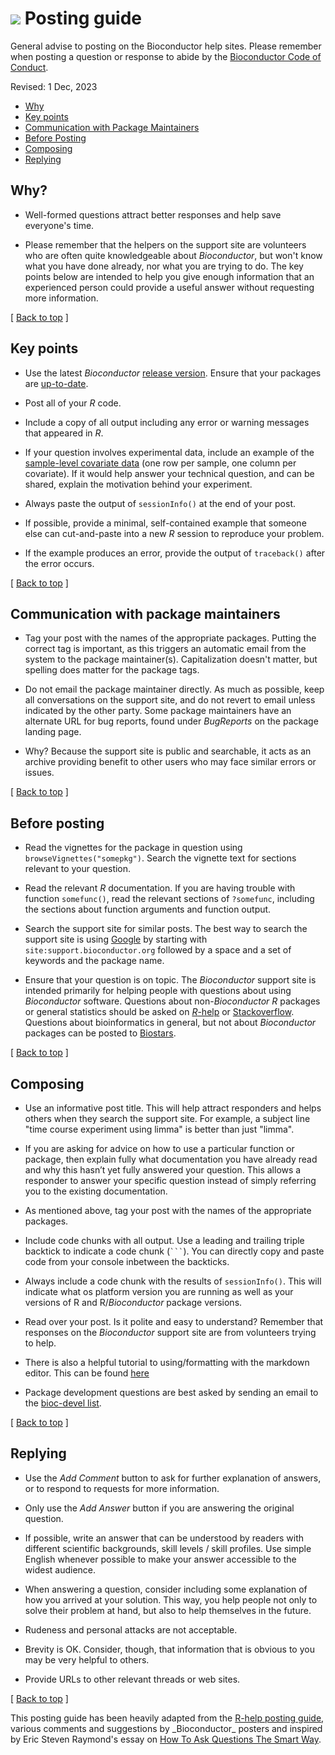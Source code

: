 # ![](/images/icons/magnifier.gif) Posting guide

<p class="text-large">
General advise to posting on the Bioconductor help sites. 
Please remember when posting a question or response to abide by the
<a class="text-large" href="/about/code-of-conduct/">Bioconductor Code of
Conduct</a>.
</p>

Revised: 1 Dec, 2023

<a name="top"></a>

- [Why](#why)
- [Key points](#keypoints)
- [Communication with Package Maintainers](#maintainers)
- [Before Posting](#before)
- [Composing](#composing)
- [Replying](#replying)



<a name="why"></a>

## Why?

* Well-formed questions attract better responses and help save
  everyone's time.

* Please remember that the helpers on the support site are volunteers
  who are often quite knowledgeable about _Bioconductor_, but won't
  know what you have done already, nor what you are trying to do. The
  key points below are intended to help you give enough information
  that an experienced person could provide a useful answer without
  requesting more information.

<p class="back_to_top">[ <a href="#top">Back to top</a> ]</p>
<a name="keypoints"></a>

## Key points

* Use the latest _Bioconductor_ [release version][].  Ensure that your
  packages are [up-to-date][].

* Post all of your _R_ code.

* Include a copy of all output including any error or warning messages that
  appeared in _R_.
  
* If your question involves experimental data, include an example of
  the [sample-level covariate data][] (one row per sample, one column
  per covariate). If it would help answer your technical question, and
  can be shared, explain the motivation behind your experiment.

* Always paste the output of `sessionInfo()` at the end of your post.

* If possible, provide a minimal, self-contained example that someone
  else can cut-and-paste into a new _R_ session to reproduce your
  problem.

* If the example produces an error, provide the output of
  `traceback()` after the error occurs.

[release version]: /packages/release/BiocViews.html#___Software
[up-to-date]: /install#update-bioconductor-packages
[sample-level covariate data]: https://www.ncbi.nlm.nih.gov/pmc/articles/PMC4509590/figure/F2/

<p class="back_to_top">[ <a href="#top">Back to top</a> ]</p>
<a name="maintainers"></a>

## Communication with package maintainers

* Tag your post with the names of the appropriate packages. Putting
  the correct tag is important, as this triggers an automatic email
  from the system to the package maintainer(s). Capitalization doesn't
  matter, but spelling does matter for the package tags.

* Do not email the package maintainer directly. As much as possible,
  keep all conversations on the support site, and do not revert to
  email unless indicated by the other party. Some package maintainers
  have an alternate URL for bug reports, found under *BugReports* on
  the package landing page.

* Why? Because the support site is public and searchable, it acts as
  an archive providing benefit to other users who may face similar
  errors or issues.

<p class="back_to_top">[ <a href="#top">Back to top</a> ]</p>
<a name="before"></a>

## Before posting


* Read the vignettes for the package in question using
  `browseVignettes("somepkg")`. Search the vignette text for sections
  relevant to your question.

* Read the relevant _R_ documentation. If you are having trouble with
  function `somefunc()`, read the relevant sections of `?somefunc`,
  including the sections about function arguments and function output.

* Search the support site for similar posts. The best way to search
  the support site is using [Google](https://google.com) by starting
  with `site:support.bioconductor.org` followed by a space and a set
  of keywords and the package name.

* Ensure that your question is on topic. The _Bioconductor_ support site
  is intended primarily for helping people with questions about using
  _Bioconductor_ software. Questions about non-_Bioconductor_ _R_ packages
  or general statistics should be asked on
  [_R_-help](https://www.r-project.org/help.html) or
  [Stackoverflow](https://stackoverflow.com/).  Questions about
  bioinformatics in general, but not about _Bioconductor_ packages can
  be posted to [Biostars](https://www.biostars.org/).

<p class="back_to_top">[ <a href="#top">Back to top</a> ]</p>
<a name="composing"></a>

## Composing

* Use an informative post title. This will help attract responders and
  helps others when they search the support site. For example, a
  subject line "time course experiment using limma" is better than
  just "limma".

* If you are asking for advice on how to use a particular function or
  package, then explain fully what documentation you have already read
  and why this hasn’t yet fully answered your question. This allows a
  responder to answer your specific question instead of simply
  referring you to the existing documentation.

* As mentioned above, tag your post with the names of the appropriate
  packages.

* Include code chunks with all output. Use a leading and trailing triple
  backtick to indicate a code chunk (<code>```</code>). You can directly copy and paste code
  from your console inbetween the backticks. 

* Always include a code chunk with the results of `sessionInfo()`. This will
  indicate what os platform version you are running as well as your versions of
  R and R/_Bioconductor_ package versions. 

* Read over your post. Is it polite and easy to understand? Remember
  that responses on the _Bioconductor_ support site are from volunteers
  trying to help.

* There is also a helpful tutorial to using/formatting with the markdown
  editor. This can be found [here](https://support.bioconductor.org/p/117436/)

* Package development questions are best asked by sending an email to the
  [bioc-devel list](https://stat.ethz.ch/mailman/listinfo/bioc-devel).


<p class="back_to_top">[ <a href="#top">Back to top</a> ]</p>
<a name="replying"></a>

## Replying

* Use the *Add Comment* button to ask for further explanation of
  answers, or to respond to requests for more information.

* Only use the *Add Answer* button if you are answering the original
  question.

* If possible, write an answer that can be understood by readers with
  different scientific backgrounds, skill levels / skill profiles. Use
  simple English whenever possible to make your answer accessible to
  the widest audience.

* When answering a question, consider including some explanation of
  how you arrived at your solution. This way, you help people not only
  to solve their problem at hand, but also to help themselves in the
  future.

* Rudeness and personal attacks are not acceptable.

* Brevity is OK. Consider, though, that information that is obvious to
  you may be very helpful to others.

* Provide URLs to other relevant threads or web sites.

<p class="back_to_top">[ <a href="#top">Back to top</a> ]</p>



<p class="publications-footer">
This posting guide has been heavily adapted from the
<a href="http://www.r-project.org/posting-guide.html">R-help posting guide</a>,
various comments and suggestions by _Bioconductor_ posters and
inspired by Eric Steven Raymond's essay on
<a href="http://www.catb.org/%7Eesr/faqs/smart-questions.html">How To Ask Questions The Smart Way</a>.
</p>